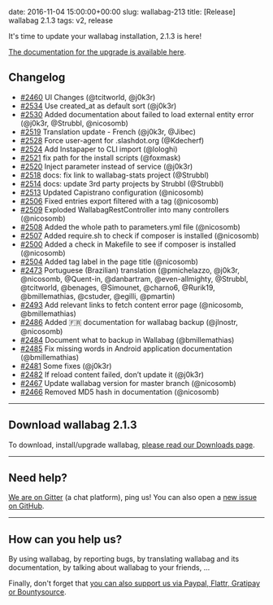 date: 2016-11-04 15:00:00+00:00
slug: wallabag-213
title: [Release] wallabag 2.1.3
tags: v2, release

It's time to update your wallabag installation, 2.1.3 is here!

[The documentation for the upgrade is available here](http://doc.wallabag.org/en/master/user/upgrade.html).  



## Changelog

- [#2460](https://github.com/wallabag/wallabag/pull/2460) UI Changes (@tcitworld, @j0k3r)
- [#2534](https://github.com/wallabag/wallabag/pull/2534) Use created_at as default sort (@j0k3r)
- [#2530](https://github.com/wallabag/wallabag/pull/2530) Added documentation about failed to load external entity error (@j0k3r, @Strubbl, @nicosomb)
- [#2519](https://github.com/wallabag/wallabag/pull/2519) Translation update - French (@j0k3r, @Jibec)
- [#2528](https://github.com/wallabag/wallabag/pull/2528) Force user-agent for .slashdot.org (@Kdecherf)
- [#2524](https://github.com/wallabag/wallabag/pull/2524) Add Instapaper to CLI import (@lologhi)
- [#2521](https://github.com/wallabag/wallabag/pull/2521) fix path for  the install scripts (@foxmask)
- [#2520](https://github.com/wallabag/wallabag/pull/2520) Inject parameter instead of service (@j0k3r)
- [#2518](https://github.com/wallabag/wallabag/pull/2518) docs: fix link to wallabag-stats project (@Strubbl)
- [#2514](https://github.com/wallabag/wallabag/pull/2514) docs: update 3rd party projects by Strubbl (@Strubbl)
- [#2513](https://github.com/wallabag/wallabag/pull/2513) Updated Capistrano configuration (@nicosomb)
- [#2506](https://github.com/wallabag/wallabag/pull/2506) Fixed entries export filtered with a tag (@nicosomb)
- [#2509](https://github.com/wallabag/wallabag/pull/2509) Exploded WallabagRestController into many controllers (@nicosomb)
- [#2508](https://github.com/wallabag/wallabag/pull/2508) Added the whole path to parameters.yml file (@nicosomb)
- [#2507](https://github.com/wallabag/wallabag/pull/2507) Added require.sh to check if composer is installed (@nicosomb)
- [#2500](https://github.com/wallabag/wallabag/pull/2500) Added a check in Makefile to see if composer is installed (@nicosomb)
- [#2504](https://github.com/wallabag/wallabag/pull/2504) Added tag label in the page title (@nicosomb)
- [#2473](https://github.com/wallabag/wallabag/pull/2473) Portuguese (Brazilian) translation (@pmichelazzo, @j0k3r, @nicosomb, @Quent-in, @danbartram, @even-allmighty, @Strubbl, @tcitworld, @benages, @Simounet, @charno6, @Rurik19, @bmillemathias, @cstuder, @egilli, @pmartin)
- [#2493](https://github.com/wallabag/wallabag/pull/2493) Add relevant links to fetch content error page (@nicosomb, @bmillemathias)
- [#2486](https://github.com/wallabag/wallabag/pull/2486) Added :fr: documentation for wallabag backup (@jlnostr, @nicosomb)
- [#2484](https://github.com/wallabag/wallabag/pull/2484) Document what to backup in Wallabag (@bmillemathias)
- [#2485](https://github.com/wallabag/wallabag/pull/2485) Fix missing words in Android application documentation (@bmillemathias)
- [#2481](https://github.com/wallabag/wallabag/pull/2481) Some fixes (@j0k3r)
- [#2482](https://github.com/wallabag/wallabag/pull/2482) If reload content failed, don’t update it (@j0k3r)
- [#2467](https://github.com/wallabag/wallabag/pull/2467) Update wallabag version for master branch (@nicosomb)
- [#2466](https://github.com/wallabag/wallabag/pull/2466) Removed MD5 hash in documentation (@nicosomb)


<hr />

## Download wallabag 2.1.3

To download, install/upgrade wallabag, [please read our Downloads page](https://www.wallabag.org/pages/download-wallabag.html).

<hr />

## Need help?

[We are on Gitter](https://gitter.im/wallabag/wallabag) (a chat platform), ping us! You can also open a [new issue on GitHub](https://github.com/wallabag/wallabag/issues/new).

<hr />

## How can you help us?

By using wallabag, by reporting bugs, by translating wallabag and its documentation, by talking about wallabag to your friends, ...

Finally, don't forget that [you can also support us via Paypal, Flattr, Gratipay or Bountysource](https://www.wallabag.org/pages/donations.html).
